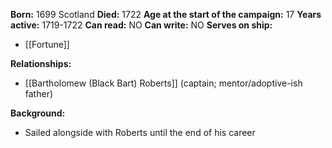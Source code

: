 **Born:** 1699 Scotland
**Died:** 1722
**Age at the start of the campaign:** 17
**Years active:** 1719-1722
**Can read:** NO
**Can write:** NO
**Serves on ship:**
- [[Fortune]]

**Relationships:**
- [[Bartholomew (Black Bart) Roberts]] (captain; mentor/adoptive-ish father)

**Background:**
- Sailed alongside with Roberts until the end of his career